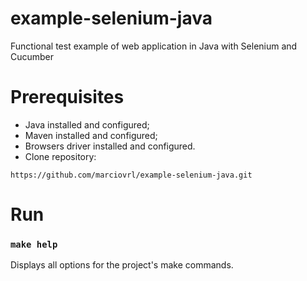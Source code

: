 # example-selenium-java

Functional test example of web application in Java with Selenium and Cucumber

# Prerequisites

- Java installed and configured;
- Maven installed and configured;
- Browsers driver installed and configured.
- Clone repository:

```
https://github.com/marciovrl/example-selenium-java.git
```

# Run

### `make help`

Displays all options for the project's make commands.
